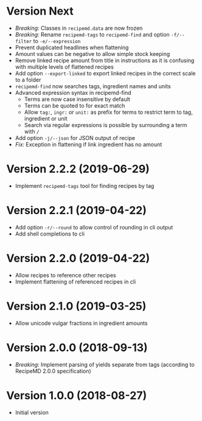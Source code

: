 # Version Next

- *Breaking:* Classes in `recipemd.data` are now frozen
- *Breaking:* Rename `recipemd-tags` to `recipemd-find` and option  `-f/--filter` to `-e/--expression`
- Prevent duplicated headlines when flattening
- Amount values can be negative to allow simple stock keeping
- Remove linked recipe amount from title in instructions as it is confusing with multiple levels of flattened recipes
- Add option `--export-linked` to export linked recipes in the correct scale to a folder 
- `recipemd-find` now searches tags, ingredient names and units
- Advanced expression syntax in recipemd-find
    - Terms are now case insensitive by default
    - Terms can be quoted to for exact match
    - Allow `tag:`, `ingr:` or `unit:` as prefix for terms to restrict term to tag, ingredient or unit
    - Search via regular expressions is possible by surrounding a term with `/`
- Add option `-j/--json` for JSON output of recipe
- *Fix:* Exception in flattening if link ingredient has no amount


# Version 2.2.2 (2019-06-29)

- Implement `recipemd-tags` tool for finding recipes by tag


# Version 2.2.1 (2019-04-22)

- Add option `-r/--round` to allow control of rounding in cli output
- Add shell completions to cli


# Version 2.2.0 (2019-04-22)

- Allow recipes to reference other recipes
- Implement flattening of referenced recipes in cli


# Version 2.1.0 (2019-03-25)

- Allow unicode vulgar fractions in ingredient amounts


# Version 2.0.0 (2018-09-13)

- *Breaking:* Implement parsing of yields separate from tags (according to RecipeMD 2.0.0 specification)


# Version 1.0.0 (2018-08-27)

- Initial version
